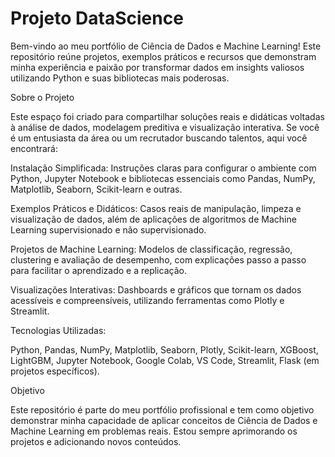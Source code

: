 # Projeto DataScience

Bem-vindo ao meu portfólio de Ciência de Dados e Machine Learning! Este repositório reúne projetos, exemplos práticos e recursos que demonstram minha experiência e paixão por transformar dados em insights valiosos utilizando Python e suas bibliotecas mais poderosas.

Sobre o Projeto

Este espaço foi criado para compartilhar soluções reais e didáticas voltadas à análise de dados, modelagem preditiva e visualização interativa. Se você é um entusiasta da área ou um recrutador buscando talentos, aqui você encontrará:

Instalação Simplificada: Instruções claras para configurar o ambiente com Python, Jupyter Notebook e bibliotecas essenciais como Pandas, NumPy, Matplotlib, Seaborn, Scikit-learn e outras.

Exemplos Práticos e Didáticos: Casos reais de manipulação, limpeza e visualização de dados, além de aplicações de algoritmos de Machine Learning supervisionado e não supervisionado.

Projetos de Machine Learning: Modelos de classificação, regressão, clustering e avaliação de desempenho, com explicações passo a passo para facilitar o aprendizado e a replicação.

Visualizações Interativas: Dashboards e gráficos que tornam os dados acessíveis e compreensíveis, utilizando ferramentas como Plotly e Streamlit.

Tecnologias Utilizadas:

Python, Pandas, NumPy, Matplotlib, Seaborn, Plotly, Scikit-learn, XGBoost, LightGBM, Jupyter Notebook, Google Colab, VS Code, Streamlit, Flask (em projetos específicos).

Objetivo

Este repositório é parte do meu portfólio profissional e tem como objetivo demonstrar minha capacidade de aplicar conceitos de Ciência de Dados e Machine Learning em problemas reais. Estou sempre aprimorando os projetos e adicionando novos conteúdos.

